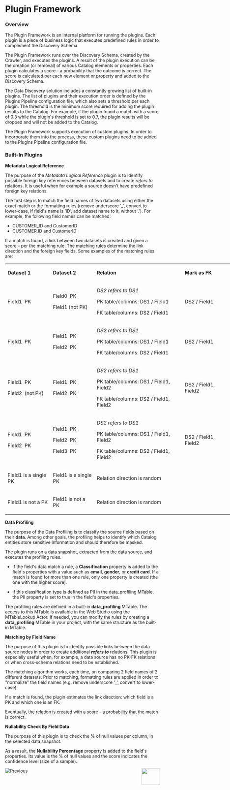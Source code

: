 <web>

# Plugin Framework

### Overview

The Plugin Framework is an internal platform for running the plugins. Each plugin is a piece of business logic that executes predefined rules in order to complement the Discovery Schema. 

The Plugin Framework runs over the Discovery Schema, created by the Crawler, and executes the plugins. A result of the plugin execution can be the creation (or removal) of various Catalog elements or properties. Each plugin calculates a score - a probability that the outcome is correct. The score is calculated per each new element or property and added to the Discovery Schema.

The Data Discovery solution includes a constantly growing list of built-in plugins. The list of plugins and their execution order is defined by the Plugins Pipeline configuration file, which also sets a threshold per each plugin. The threshold is the minimum score required for adding the plugin results to the Catalog. For example, if the plugin found a match with a score of 0.3 while the plugin's threshold is set to 0.7, the plugin results will be dropped and will not be added to the Catalog. 

The Plugin Framework supports execution of custom plugins. In order to incorporate them into the process, these custom plugins need to be added to the Plugins Pipeline configuration file.

### Built-In Plugins

**Metadata Logical Reference**

The purpose of the *Metadata Logical Reference* plugin is to identify possible foreign key references between datasets and to create *refers to* relations. It is useful when for example a source doesn't have predefined foreign key relations. 

The first step is to match the field names of two datasets using either the exact match or the formatting rules (remove underscore ‘_’, convert to lower-case, If field's name is ‘ID’, add dataset name to it, without ‘.’). For example, the following field names can be matched:

* CUSTOMER_ID and CustomerID
* CUSTOMER.ID and CustomerID

If a match is found, a link between two datasets is created and given a score – per the matching rule. The matching rules determine the link direction and the foreign key fields. Some examples of the matching rules are:

<table style="width: 900px;">
<tbody>
<tr>
<td width="150pxl">
<p><strong>Dataset 1</strong></p>
</td>
<td width="150pxl">
<p><strong>Dataset 2</strong></p>
</td>
<td width="200pxl">
<p><strong>Relation</strong></p>
</td>
<td width="200pxl">
<p><strong>Mark as FK</strong></p>
</td>
<td width="100pxl">
<p><strong>Score</strong></p>
</td>
</tr>
<tr>
<td width="175">
<p>Field1&nbsp; PK</p>
</td>
<td width="167">
<p>Field0&nbsp; PK</p>
<p>Field1 (not PK)</p>
</td>
<td width="368">
<p><em>DS2 refers to DS1</em></p>
<p>PK table/columns: DS1 / Field1</p>
<p>FK table/columns: DS2 / Field1</p>
</td>
<td width="171">
<p>DS2 / Field1</p>
</td>
<td width="210">
<p>High</p>
</td>
</tr>
<tr>
<td width="175">
<p>Field1&nbsp; PK</p>
</td>
<td width="167">
<p>Field1&nbsp; PK</p>
<p>Field2&nbsp; PK</p>
</td>
<td width="368">
<p><em>DS2 refers to DS1</em></p>
<p>PK table/columns: DS1 / Field1</p>
<p>FK table/columns: DS2 / Field1</p>
</td>
<td width="171">
<p>DS2 / Field1</p>
</td>
<td width="210">
<p>High</p>
</td>
</tr>
<tr>
<td width="175">
<p>Field1&nbsp; PK</p>
<p>Field2&nbsp; (not PK)</p>
</td>
<td width="167">
<p>Field1&nbsp; PK</p>
<p>Field2&nbsp; PK</p>
</td>
<td width="368">
<p><em>DS2 refers to DS1</em></p>
<p>PK table/columns: DS1 / Field1, Field2</p>
<p>FK table/columns: DS2 / Field1, Field2</p>
</td>
<td width="171">
<p>DS2 / Field1, Field2</p>
</td>
<td width="210">
<p>High</p>
</td>
</tr>
<tr>
<td width="175">
<p>Field1&nbsp; PK</p>
<p>Field2&nbsp; PK</p>
</td>
<td width="167">
<p>Field1&nbsp; PK</p>
<p>Field2&nbsp; PK</p>
<p>Field3&nbsp; PK</p>
</td>
<td width="368">
<p><em>DS2 refers to DS1</em></p>
<p>PK table/columns: DS1 / Field1, Field2</p>
<p>FK table/columns: DS2 / Field1, Field2</p>
</td>
<td width="171">
<p>DS2 / Field1, Field2</p>
</td>
<td width="210">
<p>High</p>
</td>
</tr>
<tr>
<td>
<p>Field1 is a single PK</p>
</td>
<td>
<p>Field1 is a single PK</p>
</td>
<td>
<p>Relation direction is random</p>
</td>
<td>
<p>&nbsp;</p>
</td>
<td>
<p>Low</p>
</td>
</tr>
<tr>
<td>
<p>Field1 is not a PK</p>
</td>
<td>
<p>Field1 is not a PK</p>
</td>
<td>
<p>Relation direction is random</p>
</td>
<td>
<p>&nbsp;</p>
</td>
<td>
<p>Low</p>
</td>
</tr>
</tbody>
</table>



**Data Profiling**

The purpose of the Data Profiling is to classify the source fields based on their **data**. Among other goals, the profiling helps to identify which Catalog entities store sensitive information and should therefore be masked. 

The plugin runs on a data snapshot, extracted from the data source, and executes the profiling rules. 

- If the field's data match a rule, a **Classification** property is added to the field's properties with a value such as **email**, **gender**, or **credit card**. If a match is found for more than one rule, only one property is created (the one with the higher score).

- If this classification type is defined as PII in the data_profiling MTable, the PII property is set to true in the field's properties. 

The profiling rules are defined in a built-in **data_profiling** MTable. The access to this MTable is available in the Web Studio using the MTableLookup Actor. If needed, you can modify the rules by creating a **data_profiling** MTable in your project, with the same structure as the built-in MTable.

**Matching by Field Name**

The purpose of this plugin is to identify possible links between the data source nodes in order to create additional ***refers to*** relations. This plugin is especially useful when, for example, a data source has no PK-FK relations or when cross-schema relations need to be established. 

The matching algorithm works, each time, on comparing 2 field names of 2 different datasets. Prior to matching, formatting rules are applied in order to "normalize" the field names (e.g. remove underscore ‘_’, convert to lower-case). 

If a match is found, the plugin estimates the link direction: which field is a PK and which one is an FK.

Eventually, the relation is created with a score - a probability that the match is correct. 

**Nullability Check By Field Data**

The purpose of this plugin is to check the % of null values per column, in the selected data snapshot.

As a result, the **Nullability Percentage** property is added to the field's properties. Its value is the % of null values and the score indicates the confidence level (size of a sample).



[![Previous](/articles/images/Previous.png)](03_discovery_process.md)[<img align="right" width="60" height="54" src="/articles/images/Next.png">](05_catalog_app.md) 

</web>
